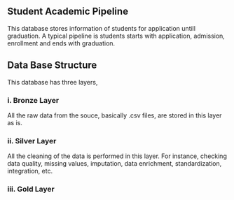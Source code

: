 ## Student Academic Pipeline
This database stores information of students for application untill graduation. A typical pipeline is students starts with application, admission, enrollment and ends with graduation.

## Data Base Structure
This database has three layers,

### i. Bronze Layer
All the raw data from the souce, basically .csv files, are stored in this layer as is.
### ii. Silver Layer
All the cleaning of the data is performed in this layer. For instance, checking data quality, missing values, imputation, data enrichment, standardization, integration, etc.
### iii. Gold Layer
